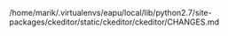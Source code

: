 /home/marik/.virtualenvs/eapu/local/lib/python2.7/site-packages/ckeditor/static/ckeditor/ckeditor/CHANGES.md